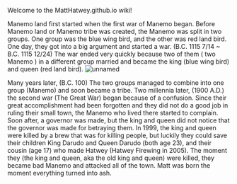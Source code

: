 Welcome to the MattHatwey.github.io wiki!

Manemo land first started when the first war of Manemo began. Before Manemo land or Manemo tribe was created, the Manemo was split in two groups. One group was the blue wing bird, and the other was red land bird. One day, they got into a big argument and started a war. (B.C. 1115 7/14 ~ B.C. 1115 12/24) The war ended very quickly because two of them ( two Manemo ) in a different group married and became the king (blue wing bird) and queen (red land bird). 
![unnamed](https://user-images.githubusercontent.com/65838701/164944187-2d05f55e-7e3d-4bd8-8a4d-8a3913e88504.jpg)

Many years later, (B.C. 100) The two groups managed to combine into one group (Manemo) and soon became a tribe. Two millennia later, (1900 A.D.) the second war (The Great War) began because of a confusion. Since their great accomplishment had been forgotten and they did not do a good job in ruling their small town, the Manemo who lived there started to complain. Soon after, a governor was made, but the king and queen did not notice that the governor was made for betraying them. In 1999, the king and queen were killed by a brew that was for killing people, but luckily they could save their children King Darudo and Queen Darudo (both age 23), and their cousin (age 17) who made Hatwey (Hatwey Firewing in 2005). The moment they (the king and queen, aka the old king and queen) were killed, they became bad Manemo and attacked all of the town. Matt was born the moment everything turned into ash. 
